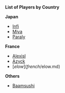 ******List of Players by Country******

****Japan****

- [Infi](japanese/infi.md)
- [Miya](japanese/miya.md)
- [Paraly](japanese/paraly.md)

****France****

- [Alexisl](french/alexisl.md)
- [Azyck](french/azyck.md)
- [$elow](french/$elow.md)

****Others****
- [Baamsushi](others/baamsushi.md)

